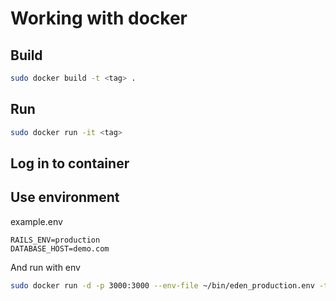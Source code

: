 # Working with docker

## Build
```sh
sudo docker build -t <tag> .
```

## Run
```sh
sudo docker run -it <tag>
```
## Log in to container

## Use environment
example.env
```
RAILS_ENV=production
DATABASE_HOST=demo.com
```

And run with env
```sh
sudo docker run -d -p 3000:3000 --env-file ~/bin/eden_production.env -t eden-2
```
